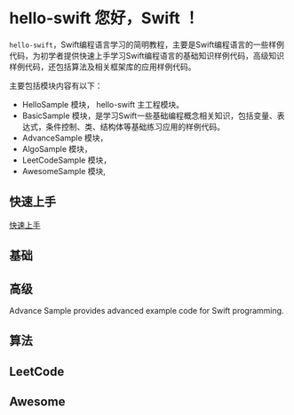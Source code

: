 # hello-swift  您好，Swift ！

`hello-swift`，Swift编程语言学习的简明教程，主要是Swift编程语言的一些样例代码，为初学者提供快速上手学习Swift编程语言的基础知识样例代码，高级知识样例代码，还包括算法及相关框架库的应用样例代码。

主要包括模块内容有以下：
* HelloSample 模块， hello-swift 主工程模块。
* BasicSample 模块，是学习Swift一些基础编程概念相关知识，包括变量、表达式，条件控制、类、结构体等基础练习应用的样例代码。
* AdvanceSample 模块，
* AlgoSample 模块，
* LeetCodeSample 模块，
* AwesomeSample 模块,

## 快速上手

[快速上手](https://github.com/savechina/hello-swift/blob/master/Docs/src/getting-started.md)

## 基础

## 高级
Advance Sample provides advanced example code for Swift programming.
## 算法

## LeetCode

## Awesome
